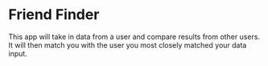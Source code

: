 # Friend Finder

This app will take in data from a user and compare results from other users.
It will then match you with the user you most closely matched your data input.
